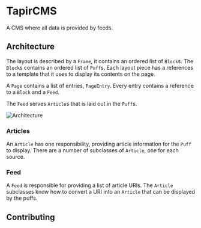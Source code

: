 # TapirCMS

A CMS where all data is provided by feeds.

## Architecture

The layout is described by a `Frame`, it contains an ordered list of `Block`s.
The `Block`s contains an ordered list of `Puff`s. Each layout piece has a
references to a template that it uses to display its contents on the page.

A `Page` contains a list of entries, `PageEntry`. Every entry contains a
reference to a `Block` and a `Feed`.

The `Feed` serves `Article`s that is laid out in the `Puff`s.

![Architecture](https://raw.github.comandersjanmyr/tapircms/master/doc/images/architecture.png)

### Articles

An `Article` has one responsibility, providing article information for the
`Puff` to display. There are a number of subclasses of `Article`, one for each
source.

###  Feed

A `Feed` is responsible for providing a list of article URIs. The `Article`
subclasses know how to convert a URI into an `Article` that can be displayed by
the puffs.

## Contributing
